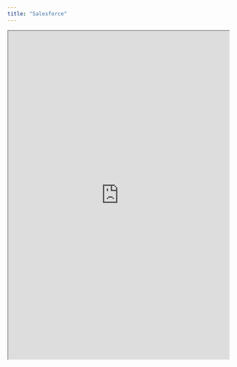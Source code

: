 ```yaml
---
title: "Salesforce"
---
```




<iframe height="750" width="100%" src="https://ewelton.github.io/ktest/wiki.html#Salesforce"></iframe>
